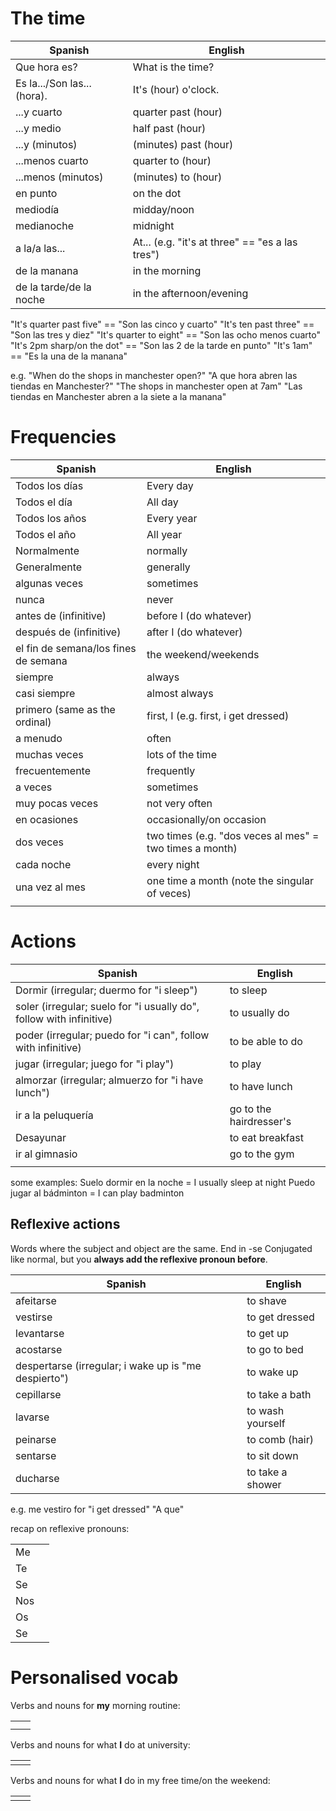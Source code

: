 # The time

| Spanish                     | English                                         |
| --------------------------- | ----------------------------------------------- |
| Que hora es?                | What is the time?                               |
| Es la.../Son las... (hora). | It's (hour) o'clock.                            |
| ...y cuarto                 | quarter past (hour)                             |
| ...y medio                  | half past (hour)                                |
| ...y (minutos)              | (minutes) past (hour)                           |
| ...menos cuarto             | quarter to (hour)                               |
| ...menos (minutos)          | (minutes) to (hour)                             |
| en punto                    | on the dot                                      |
| mediodía                    | midday/noon                                     |
| medianoche                  | midnight                                        |
| a la/a las...               | At... (e.g. "it's at three" == "es a las tres") |
| de la manana                | in the morning                                  |
| de la tarde/de la noche     | in the afternoon/evening                        |
"It's quarter past five" == "Son las cinco y cuarto"
"It's ten past three" == "Son las tres y diez"
"It's quarter to eight" == "Son las ocho menos cuarto"
"It's 2pm sharp/on the dot" == "Son las 2 de la tarde en punto"
"It's 1am" == "Es la una de la manana"


e.g.
"When do the shops in manchester open?"
"A que hora abren las tiendas en Manchester?"
"The shops in manchester open at 7am"
"Las tiendas en Manchester abren a la siete a la manana"


# Frequencies

| Spanish                              | English                                                 |
| ------------------------------------ | ------------------------------------------------------- |
| Todos los días                       | Every day                                               |
| Todos el día                         | All day                                                 |
| Todos los años                       | Every year                                              |
| Todos el año                         | All year                                                |
| Normalmente                          | normally                                                |
| Generalmente                         | generally                                               |
| algunas veces                        | sometimes                                               |
| nunca                                | never                                                   |
| antes de (infinitive)                | before I (do whatever)                                  |
| después de (infinitive)              | after I (do whatever)                                   |
| el fin de semana/los fines de semana | the weekend/weekends                                    |
| siempre                              | always                                                  |
| casi siempre                         | almost always                                           |
| primero (same as the ordinal)        | first, I (e.g. first, i get dressed)                    |
| a menudo                             | often                                                   |
| muchas veces                         | lots of the time                                        |
| frecuentemente                       | frequently                                              |
| a veces                              | sometimes                                               |
| muy pocas veces                      | not very often                                          |
| en ocasiones                         | occasionally/on occasion                                |
| dos veces                            | two times (e.g. "dos veces al mes" = two times a month) |
| cada noche                           | every night                                             |
| una vez al mes                       | one time a month (note the singular of veces)           |
|                                      |                                                         |
# Actions

| Spanish                                                             | English                 |
| ------------------------------------------------------------------- | ----------------------- |
| Dormir (irregular; duermo for "i sleep")                            | to sleep                |
| soler (irregular; suelo for "i usually do", follow with infinitive) | to usually do           |
| poder (irregular; puedo for "i can", follow with infinitive)        | to be able to do        |
| jugar (irregular; juego for "i play")                               | to play                 |
| almorzar (irregular; almuerzo for "i have lunch")                   | to have lunch           |
| ir a la peluquería                                                  | go to the hairdresser's |
| Desayunar                                                           | to eat breakfast        |
| ir al gimnasio                                                      | go to the gym           |
|                                                                     |                         |

some examples:
Suelo dormir en la noche = I usually sleep at night
Puedo jugar al bádminton = I can play badminton

## Reflexive actions
Words where the subject and object are the same.
End in -se
Conjugated like normal, but you **always add the reflexive pronoun before**.

| Spanish                                              | English          |
| ---------------------------------------------------- | ---------------- |
| afeitarse                                            | to shave         |
| vestirse                                             | to get dressed   |
| levantarse                                           | to get up        |
| acostarse                                            | to go to bed     |
| despertarse (irregular; i wake up is "me despierto") | to wake up       |
| cepillarse                                           | to take a bath   |
| lavarse                                              | to wash yourself |
| peinarse                                             | to comb (hair)   |
| sentarse                                             | to sit down      |
| ducharse                                             | to take a shower |
e.g.
me vestiro for "i get dressed"
"A que"

recap on reflexive pronouns:

|     |     |
| --- | --- |
| Me  |     |
| Te  |     |
| Se  |     |
| Nos |     |
| Os  |     |
| Se  |     |

# Personalised vocab
Verbs and nouns for **my** morning routine:

|     |     |
| --- | --- |
|     |     |
|     |     |

Verbs and nouns for what **I** do at university:

|     |     |
| --- | --- |
|     |     |

Verbs and nouns for what **I** do in my free time/on the weekend:

|     |     |
| --- | --- |
|     |     |
